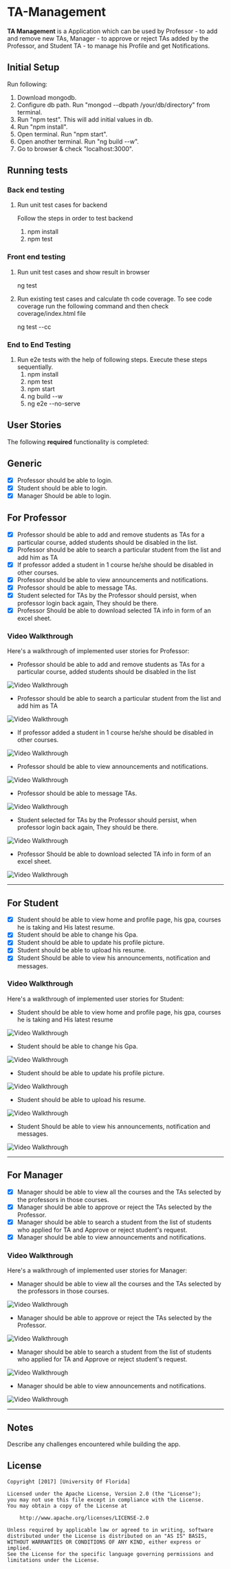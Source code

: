 # TA-Management 

**TA Management** is a Application which can be used by Professor - to add and remove new TAs, Manager - to approve or reject TAs added by the Professor, and Student TA - to manage his Profile and get Notifications.

## Initial Setup

 Run following:

1. Download mongodb.
2. Configure db path. Run "mongod --dbpath /your/db/directory" from terminal.
3. Run "npm test". This will add initial values in db.
4. Run "npm install".
5. Open terminal. Run "npm start".
6. Open another terminal. Run "ng build --w".
7. Go to browser & check "localhost:3000".



## Running tests

### Back end testing    
    
1. Run unit test cases for backend   
    
    Follow the steps in order to test backend
    1. npm install
    2. npm test

### Front end testing
1.  Run unit test cases and show result in browser
    
    ng test 

2. Run existing test cases and calculate th code coverage. To see code coverage run the following command and then check coverage/index.html file

    ng test --cc 
    
### End to End Testing
1. Run e2e tests with the help of following steps. Execute these steps sequentially.
    1. npm install
    2. npm test
    3. npm start
    4. ng build --w
    5. ng e2e --no-serve
    

## User Stories

The following **required** functionality is completed:

## Generic
- [x] Professor should be able to login.
- [x] Student should be able to login.
- [x] Manager Should be able to login.

## For Professor
- [x] Professor should be able to add and remove students as TAs for a particular course, added students should be disabled in the list.
- [x] Professor should be able to search a particular student from the list and add him as TA
- [x] If professor added a student in 1 course he/she should be disabled in other courses.
- [x] Professor should be able to view announcements and notifications.
- [x] Professor should be able to message TAs.
- [x] Student selected for TAs by the Professor should persist, when professor login back again, They should be there.
- [x] Professor Should be able to download selected TA info in form of an excel sheet.

### Video Walkthrough 

Here's a walkthrough of implemented user stories for Professor:

- Professor should be able to add and remove students as TAs for a particular course, added students should be disabled in the list
<img src='gifs/prof_add_remove.gif' title='Video Walkthrough' width='' alt='Video Walkthrough' />


- Professor should be able to search a particular student from the list and add him as TA
<img src='gifs/prof_search.gif' title='Video Walkthrough' width='' alt='Video Walkthrough' />


- If professor added a student in 1 course he/she should be disabled in other courses.
<img src='gifs/prof_stu_disab_other_corses.gif' title='Video Walkthrough' width='' alt='Video Walkthrough' />


- Professor should be able to view announcements and notifications.
<img src='gifs/prof_view_Notifications.gif' title='Video Walkthrough' width='' alt='Video Walkthrough' />


- Professor should be able to message TAs.
<img src='gifs/prof_message_tas.gif' title='Video Walkthrough' width='' alt='Video Walkthrough' />


- Student selected for TAs by the Professor should persist, when professor login back again, They should be there.
<img src='gifs/prof_stud_persist.gif' title='Video Walkthrough' width='' alt='Video Walkthrough' />


- Professor Should be able to download selected TA info in form of an excel sheet.
<img src='gifs/prof_download_ta.gif' title='Video Walkthrough' width='' alt='Video Walkthrough' />

***
## For Student
- [x] Student should be able to view home and profile page, his gpa, courses he is taking and His latest resume.
- [x] Student should be able to change his Gpa.
- [x] Student should be able to update his profile picture.
- [x] Student should be able to upload his resume.
- [x] Student Should be able to view his announcements, notification and messages.

### Video Walkthrough 

Here's a walkthrough of implemented user stories for Student:

- Student should be able to view home and profile page, his gpa, courses he is taking and His latest resume
<img src='gifs/stud_view.gif' title='Video Walkthrough' width='' alt='Video Walkthrough' />


- Student should be able to change his Gpa.
<img src='gifs/stud_change_gpa.gif' title='Video Walkthrough' width='' alt='Video Walkthrough' />


- Student should be able to update his profile picture.
<img src='gifs/stud_change_pic.gif' title='Video Walkthrough' width='' alt='Video Walkthrough' />


- Student should be able to upload his resume.
<img src='gifs/stud_upload_resume.gif' title='Video Walkthrough' width='' alt='Video Walkthrough' />


- Student Should be able to view his announcements, notification and messages.
<img src='gifs/stud_view_notifications.gif' title='Video Walkthrough' width='' alt='Video Walkthrough' />


***

## For Manager
- [x] Manager should be able to view all the courses and the TAs selected by the professors in those courses.
- [x] Manager should be able to approve or reject the TAs selected by the Professor.
- [x] Manager should be able to search a student from the list of students who applied for TA and Approve or reject student's request.
- [x] Manager should be able to view announcements and notifications.

### Video Walkthrough 

Here's a walkthrough of implemented user stories for Manager:

- Manager should be able to view all the courses and the TAs selected by the professors in those courses.
<img src='gifs/man_view.gif' title='Video Walkthrough' width='' alt='Video Walkthrough' />


- Manager should be able to approve or reject the TAs selected by the Professor.
<img src='gifs/man_reject_approve.gif' title='Video Walkthrough' width='' alt='Video Walkthrough' />


- Manager should be able to search a student from the list of students who applied for TA and Approve or reject student's request.
<img src='gifs/man_search.gif' title='Video Walkthrough' width='' alt='Video Walkthrough' />


- Manager should be able to view announcements and notifications.
<img src='gifs/man_notifications.gif' title='Video Walkthrough' width='' alt='Video Walkthrough' />

***

## Notes

Describe any challenges encountered while building the app.

## License

    Copyright [2017] [University Of Florida]

    Licensed under the Apache License, Version 2.0 (the "License");
    you may not use this file except in compliance with the License.
    You may obtain a copy of the License at

        http://www.apache.org/licenses/LICENSE-2.0

    Unless required by applicable law or agreed to in writing, software
    distributed under the License is distributed on an "AS IS" BASIS,
    WITHOUT WARRANTIES OR CONDITIONS OF ANY KIND, either express or implied.
    See the License for the specific language governing permissions and
    limitations under the License.
